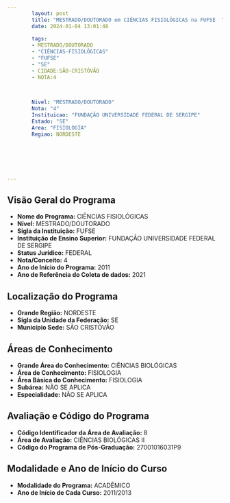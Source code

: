 ```yaml
---
        layout: post
        title: "MESTRADO/DOUTORADO em CIÊNCIAS FISIOLÓGICAS na FUFSE  "
        date: 2024-01-04 13:01:48
     
        tags:
        - MESTRADO/DOUTORADO
        - "CIÊNCIAS-FISIOLÓGICAS"
        - "FUFSE"
        - "SE"
        - CIDADE:SÃO-CRISTÓVÃO
        - NOTA:4
        
       

        Nivel: "MESTRADO/DOUTORADO"
        Nota: "4"
        Instituicao: "FUNDAÇÃO UNIVERSIDADE FEDERAL DE SERGIPE"
        Estado: "SE"
        Area: "FISIOLOGIA"
        Regiao: NORDESTE
        
        
        
        
        
        
---
```

## Visão Geral do Programa
- **Nome do Programa:** CIÊNCIAS FISIOLÓGICAS
- **Nível:** MESTRADO/DOUTORADO
- **Sigla da Instituição:** FUFSE
- **Instituição de Ensino Superior:** FUNDAÇÃO UNIVERSIDADE FEDERAL DE SERGIPE
- **Status Jurídico:** FEDERAL
- **Nota/Conceito:** 4
- **Ano de Início do Programa:** 2011
- **Ano de Referência do Coleta de dados:** 2021

## Localização do Programa
- **Grande Região:** NORDESTE
- **Sigla da Unidade da Federação:** SE
- **Município Sede:** SÃO CRISTÓVÃO

## Áreas de Conhecimento
- **Grande Área do Conhecimento:** CIÊNCIAS BIOLÓGICAS
- **Área de Conhecimento:** FISIOLOGIA
- **Área Básica do Conhecimento:** FISIOLOGIA
- **Subárea:** NÃO SE APLICA
- **Especialidade:** NÃO SE APLICA

## Avaliação e Código do Programa
- **Código Identificador da Área de Avaliação:** 8
- **Área de Avaliação:** CIÊNCIAS BIOLÓGICAS II
- **Código do Programa de Pós-Graduação:** 27001016031P9


## Modalidade e Ano de Início do Curso
- **Modalidade do Programa:** ACADÊMICO
- **Ano de Início de Cada Curso:** 2011/2013
